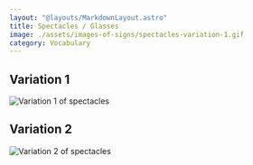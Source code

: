 ```yaml
---
layout: "@layouts/MarkdownLayout.astro"
title: Spectacles / Glasses
image: ./assets/images-of-signs/spectacles-variation-1.gif
category: Vocabulary
---
```


## Variation 1

![Variation 1 of spectacles](@signs/spectacles-variation-1.gif)

## Variation 2

![Variation 2 of spectacles](@signs/spectacles-variation-2.gif)
